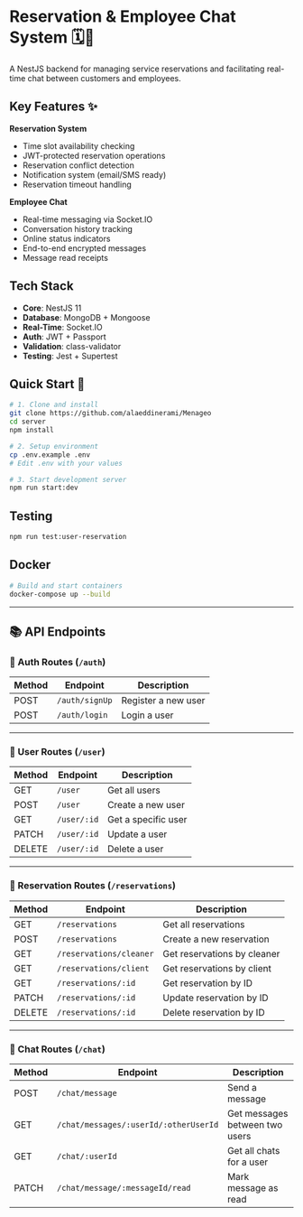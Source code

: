 # Reservation & Employee Chat System 🗓️💬

A NestJS backend for managing service reservations and facilitating real-time chat between customers and employees.

## Key Features ✨

**Reservation System**
-  Time slot availability checking
-  JWT-protected reservation operations
-  Reservation conflict detection
-  Notification system (email/SMS ready)
-  Reservation timeout handling

**Employee Chat**
-  Real-time messaging via Socket.IO
-  Conversation history tracking
-  Online status indicators
-  End-to-end encrypted messages
-  Message read receipts

## Tech Stack 

- **Core**: NestJS 11
- **Database**: MongoDB + Mongoose
- **Real-Time**: Socket.IO
- **Auth**: JWT + Passport
- **Validation**: class-validator
- **Testing**: Jest + Supertest

## Quick Start 🚀

```bash
# 1. Clone and install
git clone https://github.com/alaeddinerami/Menageo
cd server
npm install

# 2. Setup environment
cp .env.example .env
# Edit .env with your values

# 3. Start development server
npm run start:dev
```

## Testing

```bash
npm run test:user-reservation
```

## Docker

```bash
# Build and start containers
docker-compose up --build
```

---

## 📚 API Endpoints

### 🔐 Auth Routes (`/auth`)
| Method | Endpoint        | Description         |
|--------|------------------|---------------------|
| POST   | `/auth/signUp`   | Register a new user |
| POST   | `/auth/login`    | Login a user        |

---

### 👤 User Routes (`/user`)
| Method | Endpoint         | Description               |
|--------|------------------|---------------------------|
| GET    | `/user`          | Get all users             |
| POST   | `/user`          | Create a new user         |
| GET    | `/user/:id`      | Get a specific user       |
| PATCH  | `/user/:id`      | Update a user             |
| DELETE | `/user/:id`      | Delete a user             |

---

### 📅 Reservation Routes (`/reservations`)
| Method | Endpoint                  | Description                        |
|--------|---------------------------|------------------------------------|
| GET    | `/reservations`           | Get all reservations               |
| POST   | `/reservations`           | Create a new reservation           |
| GET    | `/reservations/cleaner`   | Get reservations by cleaner        |
| GET    | `/reservations/client`    | Get reservations by client         |
| GET    | `/reservations/:id`       | Get reservation by ID              |
| PATCH  | `/reservations/:id`       | Update reservation by ID           |
| DELETE | `/reservations/:id`       | Delete reservation by ID           |

---

### 💬 Chat Routes (`/chat`)
| Method | Endpoint                                            | Description                        |
|--------|-----------------------------------------------------|------------------------------------|
| POST   | `/chat/message`                                     | Send a message                     |
| GET    | `/chat/messages/:userId/:otherUserId`               | Get messages between two users     |
| GET    | `/chat/:userId`                                     | Get all chats for a user           |
| PATCH  | `/chat/message/:messageId/read`                     | Mark message as read               |